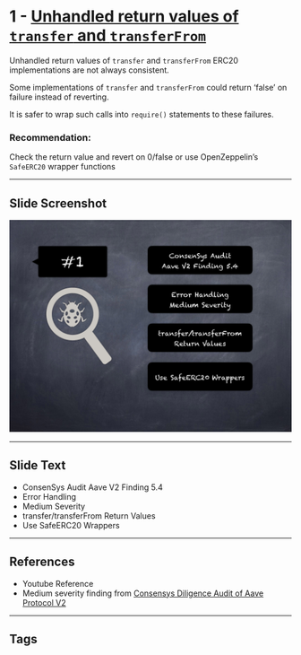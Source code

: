 
# 1 - [Unhandled return values of `transfer` and `transferFrom`](./Unhandled%20return%20values%20of%20`transfer`%20and%20`transferFrom`.md)

Unhandled return values of `transfer` and `transferFrom` ERC20 implementations are not always consistent. 

Some implementations of `transfer` and `transferFrom` could return ‘false’ on failure instead of reverting. 

It is safer to wrap such calls into `require()` statements to these failures.

### Recommendation:
Check the return value and revert on 0/false or use OpenZeppelin’s `SafeERC20` wrapper functions
___
## Slide Screenshot
![001.png](../../images/7.%20Audit%20Findings%20101/001.png)
___
## Slide Text
- ConsenSys Audit Aave V2 Finding 5.4
- Error Handling
- Medium Severity
- transfer/transferFrom Return Values
- Use SafeERC20 Wrappers
___
## References
- Youtube Reference
- Medium severity finding from [Consensys Diligence Audit of Aave Protocol V2](https://consensys.net/diligence/audits/2020/09/aave-protocol-v2/#unhandled-return-values-of-transfer-and-transferfrom)
___
## Tags
